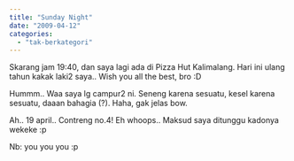 ```yaml
---
title: "Sunday Night"
date: "2009-04-12"
categories: 
  - "tak-berkategori"
---
```


Skarang jam 19:40, dan saya lagi ada di Pizza Hut Kalimalang. Hari ini ulang tahun kakak laki2 saya.. Wish you all the best, bro :D  
  
Hummm.. Waa saya lg campur2 ni. Seneng karena sesuatu, kesel karena sesuatu, daaan bahagia (?). Haha, gak jelas bow.  
  
Ah.. 19 april.. Contreng no.4! Eh whoops.. Maksud saya ditunggu kadonya wekeke :p  
  
Nb: you you you :p
